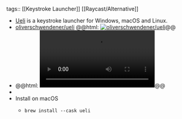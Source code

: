 tags:: [[Keystroke Launcher]] [[Raycast/Alternative]]

- [Ueli](https://ueli.app/) is a keystroke launcher for Windows, macOS and Linux.
- [oliverschwendener/ueli](https://github.com/oliverschwendener/ueli)
  @@html: <a href="https://github.com/oliverschwendener/ueli/"><img src="https://github-readme-stats-astronomer.vercel.app/api/pin/?username=oliverschwendener&repo=ueli&theme=tokyonight" alt="oliverschwendener/ueli"/></a>@@
- @@html: <video src="https://ueli.app/assets/demo.mp4" alt="Ueli Demo" autoplay controls></video>@@
-
- Install on macOS
	- ```shell
	  brew install --cask ueli
	  ```
